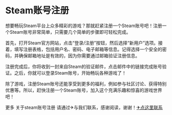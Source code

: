 # Steam账号注册

想要畅玩Steam平台上众多精彩的游戏？那就赶紧注册一个Steam账号吧！注册一个Steam账号非常简单，只需要几个简单的步骤即可轻松完成。

首先，打开Steam官方网站，点击“登录/注册”按钮，然后选择“新用户”选项。接着，填写注册表格，包括用户名、密码、电子邮箱等信息。记得选择一个安全的密码，并确保邮箱地址是有效的，因为你需要通过邮箱验证注册信息。

注册完成后，你将收到一封来自Steam的验证邮件，点击邮件中的链接完成账号验证。之后，你就可以登录Steam账号，开始畅玩各种游戏了！

除了游戏，注册Steam账号还能享受到更多的福利，例如参与社区讨论、获得特别优惠等。所以，赶快注册一个Steam账号，加入这个充满乐趣和惊喜的游戏世界吧！

更多 关于steam账号注册 请通过✈与我们联系，感谢阅读，谢谢！[✈点这里联系](https://ads.k02.cc)